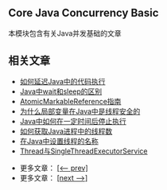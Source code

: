 ## Core Java Concurrency Basic

本模块包含有关Java并发基础的文章

## 相关文章

+ [如何延迟Java中的代码执行](http://tu-yucheng.github.io/java-concurrency/2023/06/07/java-delay-code-execution.html)
+ [Java中wait和sleep的区别](http://tu-yucheng.github.io/java-concurrency/2023/06/07/java-wait-and-sleep.html)
+ [AtomicMarkableReference指南](http://tu-yucheng.github.io/java-concurrency/2023/06/07/java-atomicmarkablereference.html)
+ [为什么局部变量在Java中是线程安全的](http://tu-yucheng.github.io/java-concurrency/2023/06/07/java-local-variables-thread-safe.html)
+ [Java中如何在一定时间后停止执行](http://tu-yucheng.github.io/java-concurrency/2023/06/07/java-stop-execution-after-certain-time.html)
+ [如何获取Java进程中的线程数](http://tu-yucheng.github.io/java-concurrency/2023/06/07/java-get-number-of-threads.html)
+ [在Java中设置线程的名称](http://tu-yucheng.github.io/java-concurrency/2023/06/07/java-set-thread-name.html)
+ [Thread与SingleThreadExecutorService](http://tu-yucheng.github.io/java-concurrency/2023/06/07/java-single-thread-executor-service.html)

- 更多文章： [[<-- prev]](../java-concurrency-basic-1/README.md)
- 更多文章： [[next -->]](../java-concurrency-basic-3/README.md)